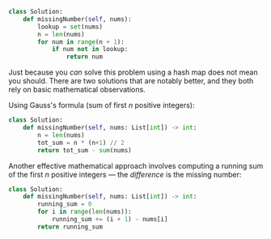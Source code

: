 ```python
class Solution:
    def missingNumber(self, nums):
        lookup = set(nums)
        n = len(nums)
        for num in range(n + 1):
            if num not in lookup:
                return num
```

Just because you *can* solve this problem using a hash map does not mean you should. There are two solutions that are notably better, and they both rely on basic mathematical observations.

Using Gauss's formula (sum of first $n$ positive integers):

```python
class Solution:
    def missingNumber(self, nums: List[int]) -> int:
        n = len(nums)
        tot_sum = n * (n+1) // 2
        return tot_sum - sum(nums)
```

Another effective mathematical approach involves computing a running sum of the first $n$ positive integers &#8212; the *difference* is the missing number:

```python
class Solution:
    def missingNumber(self, nums: List[int]) -> int:
        running_sum = 0
        for i in range(len(nums)):
            running_sum += (i + 1) - nums[i]
        return running_sum
```